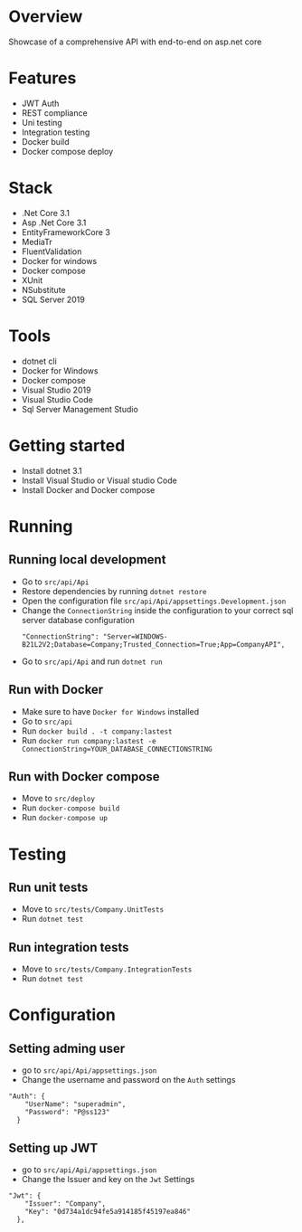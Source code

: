# Overview

Showcase of a comprehensive API with end-to-end on asp.net core

# Features

- JWT Auth
- REST compliance 
- Uni testing
- Integration testing
- Docker build
- Docker compose deploy

# Stack
- .Net Core 3.1
- Asp .Net Core 3.1
- EntityFrameworkCore 3
- MediaTr
- FluentValidation
- Docker for windows
- Docker compose
- XUnit
- NSubstitute
- SQL Server 2019

# Tools
- dotnet cli
- Docker for Windows
- Docker compose
- Visual Studio 2019
- Visual Studio Code
- Sql Server Management Studio


# Getting started

- Install dotnet 3.1
- Install Visual Studio or Visual studio Code
- Install Docker and Docker compose

# Running

## Running local development

- Go to `src/api/Api`
- Restore dependencies by running `dotnet restore`
- Open the configuration file `src/api/Api/appsettings.Development.json`
- Change the `ConnectionString` inside the configuration to your correct sql server database configuration
  ```
  "ConnectionString": "Server=WINDOWS-B21L2V2;Database=Company;Trusted_Connection=True;App=CompanyAPI",
  ```
- Go to `src/api/Api` and run `dotnet run`

## Run with Docker
- Make sure to have `Docker for Windows` installed
- Go to `src/api`
- Run `docker build . -t company:lastest`
- Run `docker run company:lastest -e ConnectionString=YOUR_DATABASE_CONNECTIONSTRING`

## Run with Docker compose
- Move to `src/deploy`
- Run `docker-compose build`
- Run `docker-compose up`

# Testing

## Run unit tests
- Move to `src/tests/Company.UnitTests`
- Run `dotnet test`

## Run integration tests
- Move to `src/tests/Company.IntegrationTests`
- Run `dotnet test`

# Configuration

## Setting adming user
- go to `src/api/Api/appsettings.json`
- Change the username and password on the `Auth` settings
```
"Auth": {
    "UserName": "superadmin",
    "Password": "P@ss123"
  }
```

## Setting up JWT
- go to `src/api/Api/appsettings.json`
- Change the Issuer and key on the `Jwt` Settings
```
"Jwt": {
    "Issuer": "Company",
    "Key": "0d734a1dc94fe5a914185f45197ea846"
  },
```
  
